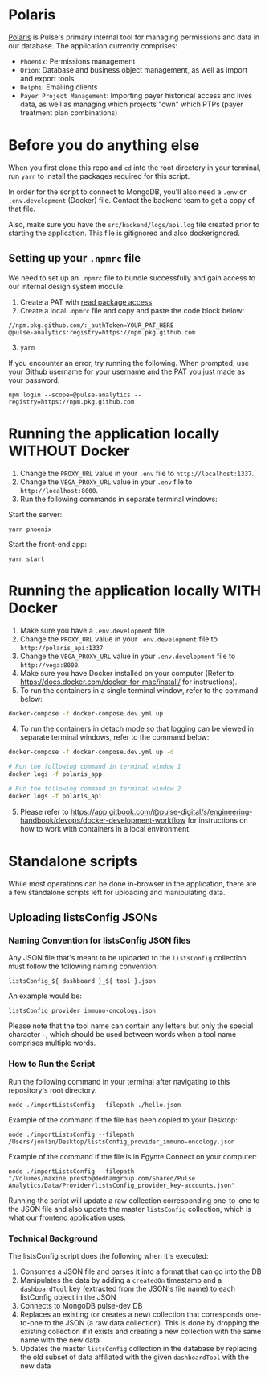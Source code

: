 # Polaris

[Polaris](https://app.gitbook.com/@pulse-digital/s/project-polaris/) is Pulse's primary internal tool for managing permissions and data in our database. The application currently comprises:

- `Phoenix`: Permissions management
- `Orion`: Database and business object management, as well as import and export tools
- `Delphi`: Emailing clients
- `Payer Project Management`: Importing payer historical access and lives data, as well as managing which projects "own" which PTPs (payer treatment plan combinations)

# Before you do anything else

When you first clone this repo and `cd` into the root directory in your terminal, run `yarn` to install the packages required for this script.

In order for the script to connect to MongoDB, you'll also need a `.env` or `.env.development` (Docker) file. Contact the backend team to get a copy of that file.

Also, make sure you have the `src/backend/logs/api.log` file created prior to starting the application. This file is gitignored and also dockerignored.

## Setting up your `.npmrc` file

We need to set up an `.npmrc` file to bundle successfully and gain access to our internal design system module.

1. Create a PAT with [read package access](https://docs.github.com/en/github/authenticating-to-github/creating-a-personal-access-token)
2. Create a local `.npmrc` file and copy and paste the code block below:

```
//npm.pkg.github.com/:_authToken=YOUR_PAT_HERE
@pulse-analytics:registry=https://npm.pkg.github.com
```

3. `yarn`

If you encounter an error, try running the following. When prompted, use your Github username for your username and the PAT you just made as your password.

```
npm login --scope=@pulse-analytics --registry=https://npm.pkg.github.com
```

# Running the application locally WITHOUT Docker

1. Change the `PROXY_URL` value in your `.env` file to `http://localhost:1337`.
2. Change the `VEGA_PROXY_URL` value in your `.env` file to `http://localhost:8000`.
3. Run the following commands in separate terminal windows:

Start the server:

```
yarn phoenix
```

Start the front-end app:

```
yarn start
```

# Running the application locally WITH Docker

1. Make sure you have a `.env.development` file
1. Change the `PROXY_URL` value in your `.env.development` file to `http://polaris_api:1337`
2. Change the `VEGA_PROXY_URL` value in your `.env.development` file to `http://vega:8000`.
3. Make sure you have Docker installed on your computer (Refer to https://docs.docker.com/docker-for-mac/install/ for instructions).
4. To run the containers in a single terminal window, refer to the command below:

```bash
docker-compose -f docker-compose.dev.yml up
```

4. To run the containers in detach mode so that logging can be viewed in separate terminal windows, refer to the command below:

```bash
docker-compose -f docker-compose.dev.yml up -d

# Run the following command in terminal window 1
docker logs -f polaris_app

# Run the following command in terminal window 2
docker logs -f polaris_api
```

5. Please refer to https://app.gitbook.com/@pulse-digital/s/engineering-handbook/devops/docker-development-workflow for instructions on how to work with containers in a local environment.

# Standalone scripts

While most operations can be done in-browser in the application, there are a few standalone scripts left for uploading and manipulating data.

## Uploading listsConfig JSONs

### Naming Convention for listsConfig JSON files

Any JSON file that's meant to be uploaded to the `listsConfig` collection must follow the following naming convention:

```
listsConfig_${ dashboard }_${ tool }.json
```

An example would be:

```
listsConfig_provider_immuno-oncology.json
```

Please note that the tool name can contain any letters but only the special character `-`, which should be used between words when a tool name comprises multiple words.

### How to Run the Script

Run the following command in your terminal after navigating to this repository's root directory.

```
node ./importListsConfig --filepath ./hello.json
```

Example of the command if the file has been copied to your Desktop:

```
node ./importListsConfig --filepath /Users/jonlin/Desktop/listsConfig_provider_immuno-oncology.json
```

Example of the command if the file is in Egynte Connect on your computer:

```
node ./importListsConfig --filepath "/Volumes/maxine.presto@dedhamgroup.com/Shared/Pulse Analytics/Data/Provider/listsConfig_provider_key-accounts.json"
```

Running the script will update a raw collection corresponding one-to-one to the JSON file and also update the master `listsConfig` collection, which is what our frontend application uses.

### Technical Background

The listsConfig script does the following when it's executed:

1. Consumes a JSON file and parses it into a format that can go into the DB
2. Manipulates the data by adding a `createdOn` timestamp and a `dashboardTool` key (extracted from the JSON's file name) to each listConfig object in the JSON
3. Connects to MongoDB pulse-dev DB
4. Replaces an existing (or creates a new) collection that corresponds one-to-one to the JSON (a raw data collection). This is done by dropping the existing collection if it exists and creating a new collection with the same name with the new data
5. Updates the master `listsConfig` collection in the database by replacing the old subset of data affiliated with the given `dashboardTool` with the new data
